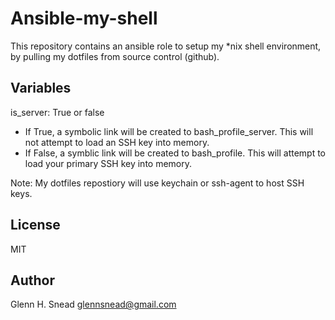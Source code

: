 Ansible-my-shell
================

This repository contains an ansible role to setup my *nix shell environment,
by pulling my dotfiles from source control (github).

Variables
---------
is_server: True or false
- If True, a symbolic link will be created to bash_profile_server.  This will not attempt to load an SSH key into memory.
- If False, a symblic link will be created to bash_profile.  This will attempt to load your primary SSH key into memory.

Note: My dotfiles repostiory will use keychain or ssh-agent to host SSH keys.

License
-------
MIT

Author
------
Glenn H. Snead
glennsnead@gmail.com

